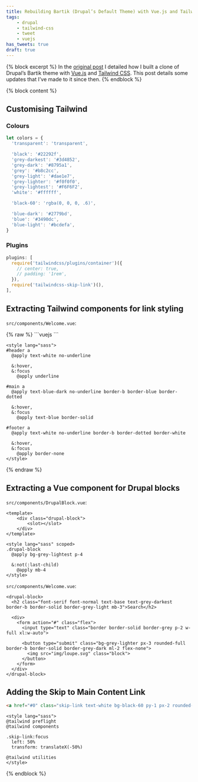 ```yaml
---
title: Rebuilding Bartik (Drupal’s Default Theme) with Vue.js and Tailwind CSS - part 2
tags:
    - drupal
    - tailwind-css
    - tweet
    - vuejs
has_tweets: true
draft: true
---
```

{% block excerpt %}
In the [original post](/blog/rebuilding-bartik-with-vuejs-tailwind-css) I detailed how I built a clone of Drupal’s Bartik theme with [Vue.js][1] and [Tailwind CSS][2]. This post details some updates that I’ve made to it since then.
{% endblock %}

{% block content %}
## Customising Tailwind

### Colours

```js
let colors = {
  'transparent': 'transparent',

  'black': '#22292f',
  'grey-darkest': '#3d4852',
  'grey-dark': '#8795a1',
  'grey': '#b8c2cc',
  'grey-light': '#dae1e7',
  'grey-lighter': '#f0f0f0',
  'grey-lightest': '#F6F6F2',
  'white': '#ffffff',

  'black-60': 'rgba(0, 0, 0, .6)',

  'blue-dark': '#2779bd',
  'blue': '#3490dc',
  'blue-light': '#bcdefa',
}
```

### Plugins

```js
plugins: [
  require('tailwindcss/plugins/container')({
    // center: true,
    // padding: '1rem',
  }),
  require('tailwindcss-skip-link')(),
],
```

## Extracting Tailwind components for link styling

`src/components/Welcome.vue`:

<div v-pre markdown="1">{% raw %}
```vuejs
<template>
  ...

  <div id="footer" class="text-xs text-white">
    <div class="container mx-auto px-4 pt-16 pb-4">
      <div class="border-t border-solid border-grey-darkest pt-6 -mb-6">
        <div class="mb-6">
          <p><a href="#0">Contact</a></p>
        </div>

        <div class="mb-6">
          <p>
            A clone of <a href="https://www.drupal.org">Drupal</a>’s default theme (Bartik).
            Built by <a href="https://www.oliverdavies.uk">Oliver Davies</a>
            using <a href="https://vuejs.org">Vue.js</a>
            and <a href="https://tailwindcss.com">Tailwind CSS</a>.
          </p>
        </div>
      </div>
    </div>
  </div>
</template>
```

```vuejs
<style lang="sass">
#header a
  @apply text-white no-underline

  &:hover,
  &:focus
    @apply underline

#main a
  @apply text-blue-dark no-underline border-b border-blue border-dotted

  &:hover,
  &:focus
    @apply text-blue border-solid

#footer a
  @apply text-white no-underline border-b border-dotted border-white

  &:hover,
  &:focus
    @apply border-none
</style>
```
{% endraw %}</div>

## Extracting a Vue component for Drupal blocks

`src/components/DrupalBlock.vue`:

```vuejs
<template>
    <div class="drupal-block">
        <slot></slot>
    </div>
</template>

<style lang="sass" scoped>
.drupal-block
  @apply bg-grey-lightest p-4

  &:not(:last-child)
    @apply mb-4
</style>
```

`src/components/Welcome.vue`:

```vuejs
<drupal-block>
  <h2 class="font-serif font-normal text-base text-grey-darkest border-b border-solid border-grey-light mb-3">Search</h2>

  <div>
    <form action="#" class="flex">
      <input type="text" class="border border-solid border-grey p-2 w-full xl:w-auto">

      <button type="submit" class="bg-grey-lighter px-3 rounded-full border-b border-solid border-grey-dark ml-2 flex-none">
        <img src="img/loupe.svg" class="block">
      </button>
    </form>
  </div>
</drupal-block>
```

## Adding the Skip to Main Content Link

```html
<a href="#0" class="skip-link text-white bg-black-60 py-1 px-2 rounded-b-lg focus:no-underline focus:outline-none">Skip to main content</a>
```

```vuejs
<style lang="sass">
@tailwind preflight
@tailwind components

.skip-link:focus
  left: 50%
  transform: translateX(-50%)

@tailwind utilities
</style>
```
{% endblock %}

[0]: https://www.drupal.org
[1]: https://vuejs.org
[2]: https://tailwindcss.com
[3]: https://github.com/opdavies/rebuilding-bartik
[4]: https://rebuilding-bartik.netlify.com
[5]: https://www.drupal.org/project/tailwindcss
